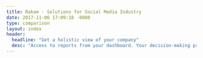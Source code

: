 ```yaml
---
title: Rakam - Solutions for Social Media Industry
date: 2017-11-06 17:09:18 -0800
type: comparison
layout: index
header:
  headline: "Get a holistic view of your company"
  desc: "Access to reports from your dashboard. Your decision-making process will be more accurate and faster with our charts."
---
```

